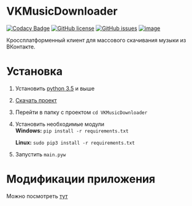 # VKMusicDownloader
[![Codacy Badge](https://api.codacy.com/project/badge/Grade/fea1d869b9c44e059e543037e968e6dc)](https://app.codacy.com/app/keyzt/VKMusicDownloader?utm_source=github.com&utm_medium=referral&utm_content=keyzt/VKMusicDownloader&utm_campaign=Badge_Grade_Dashboard)
[![GitHub license](https://img.shields.io/github/license/keyzt/VKMusicDownloader.svg)](https://github.com/keyzt/VKMusicDownloader/blob/master/LICENSE)
[![GitHub issues](https://img.shields.io/github/issues/keyzt/VKMusicDownloader.svg)](https://github.com/keyzt/VKMusicDownloader/issues)
[![image](https://img.shields.io/github/contributors/keyzt/VKMusicDownloader.svg)](https://github.com/keyzt/VKMusicDownloader/graphs/contributors)

Кроссплатформенный клиент для массового скачивания музыки из ВКонтакте.

# **Установка**

 1.  Установить [python 3.5](https://www.python.org/) и выше 
 2.  [Скачать проект](https://github.com/keyzt/VKMusicDownloader/archive/master.zip)
 3.  Перейти в папку с проектом `cd VKMusicDownloader`
 4.  Установить необходимые модули  
    **Windows:** `pip install -r requirements.txt`
   
     **Linux:** `sudo pip3 install -r requirements.txt`
 5. Запустить `main.pyw`


# **Модификации приложения**

Можно посмотреть [тут](https://github.com/keyzt/VKMusicDownloader/network/members)
